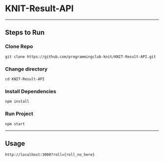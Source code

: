 # KNIT-Result-API
-----------------
## Steps to Run
### Clone Repo
`git clone https://github.com/programmingclub-knit/KNIT-Result-API.git`
### Change directory
`cd KNIT-Result-API`
### Install Dependencies
`npm install`
### Run Project
 `npm start`

----------------
## Usage 
`http://localhost:3000?roll={roll_no_here}`
